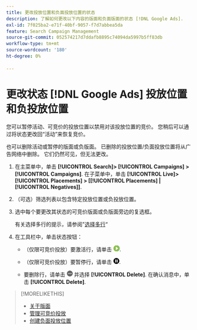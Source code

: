 ```yaml
---
title: 更改投放位置和负面投放位置的状态
description: 了解如何更改以下内容的版面和负面版面的状态 [!DNL Google Ads].
exl-id: 7f025ba2-e71f-40bf-9057-f7d7abbea5da
feature: Search Campaign Management
source-git-commit: 052574217d7ddafb8895c74094da5997b5ff83db
workflow-type: tm+mt
source-wordcount: '180'
ht-degree: 0%

---
```


# 更改状态 [!DNL Google Ads] 投放位置和负投放位置

您可以暂停活动、可竞价的投放位置以禁用对该投放位置的竞价。 您稍后可以通过将状态更改回“活动”来恢复竞价。

也可以删除活动或暂停的版面或负版面。 已删除的投放位置/负面投放位置将从广告网络中删除。 它们仍然可见，但无法更改。

1. 在主菜单中，单击 **[!UICONTROL Search]> [!UICONTROL Campaigns] >[!UICONTROL Campaigns]**. 在子菜单中，单击 **[!UICONTROL Live]> [!UICONTROL Placements] > \[[!UICONTROL Placements] \| [!UICONTROL Negatives]\]**.

1. （可选）筛选列表以包含特定投放位置或负投放位置。

1. 选中每个要更改其状态的可竞价版面或负版面旁边的复选框。

   有关选择多行的提示，请参阅&quot;[选择多行](/help/search-social-commerce/common-tasks/navigation-editing-selection/multiple-rows-select.md)“

1. 在工具栏中，单击状态按钮：

   * （仅限可竞价投放）要激活行，请单击 ![激活](/help/search-social-commerce/assets/activate.png "激活").

   * （仅限可竞价投放）要暂停行，请单击 ![暂停](/help/search-social-commerce/assets/pause.png "暂停").

   * 要删除行，请单击 ![更多](/help/search-social-commerce/assets/more.png "更多") 并选择 **[!UICONTROL Delete]**. 在确认消息中，单击 **[!UICONTROL Delete]**.

>[!MORELIKETHIS]
>
>* [关于版面](placement-about.md)
>* [管理可竞价投放](placement-manage.md)
>* [创建负面投放位置](placement-negative-create.md)
